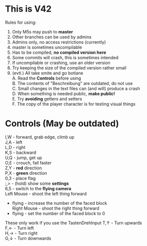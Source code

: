 # This is V42
Rules for using:  
1. Only M5s may push to __master__  
2. Other branches can be used by admins  
3. Admins only, no access restrictions (currently)  
4. master is sometimes uncompilable  
5. Has to be compiled, __no compiled version here__  
6. Some commits will crash, this is sometimes intended  
7. If uncompilable or crashing, use an older version  
8. Try keeping the size of the compiled version rather small  
9. (evtl.) All take smite and go botlane  
A. Read the __Controls__ before using  
B. The contents of "Beschreibung" are outdated, do not use  
C. Small changes in the text files can (and will) produce a crash  
D. When something is needed public, __make public!__  
E. Try __avoiding__ getters and setters  
F. The copy of the player character is for testing visual things

# Controls (May be outdated)
I,W - forward, grab edge, climb up  
J,A - left  
L,D - right  
K,S - backward  
U,Q - jump, get up  
O,E - crouch, fall faster  
Z,Y - __red__ direction  
P,X - __green__ direction  
0,3 - place flag  
;,> - (hold) show some __settings__  
6,5 - switch to the __flying camera__  
Left Mouse - shoot the left thing forward  
- flying - increase the number of the faced block  
Right Mouse - shoot the right thing forward  
- flying - set the number of the faced block to 0  
  
These only work if you use the TastenDrehInput
T,↑ - Turn upwards  
F,← - Turn left  
H,→ - Turn right  
G,↓ - Turn downwards